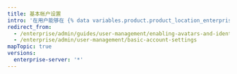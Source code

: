 ```yaml
---
title: 基本帐户设置
intro: '在用户能够在 {% data variables.product.product_location_enterprise %} 上进行身份验证后，他们会想要设置几项基本的自定义个人资料，例如头像和电子邮件通知。'
redirect_from:
  - /enterprise/admin/guides/user-management/enabling-avatars-and-identicons/
  - /enterprise/admin/user-management/basic-account-settings
mapTopic: true
versions:
  enterprise-server: '*'
---
```


